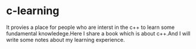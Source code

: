 # c-learning

It provies a place for people who are interst in the c++ to learn some fundamental knowledege.Here I share a book which is about c++.And I will write some notes about my learning experience.
